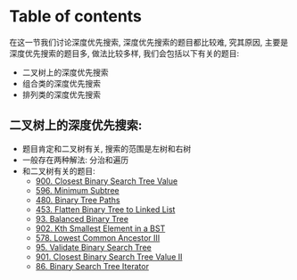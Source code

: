 # Table of contents

在这一节我们讨论深度优先搜索, 深度优先搜索的题目都比较难, 究其原因, 主要是深度优先搜索的题目多, 做法比较多样, 我们会包括以下有关的题目:

* 二叉树上的深度优先搜索
* 组合类的深度优先搜索
* 排列类的深度优先搜索

## 二叉树上的深度优先搜索:

* 题目肯定和二叉树有关, 搜索的范围是左树和右树
* 一般存在两种解法: 分治和遍历
* 和二叉树有关的题目:
  * [900. Closest Binary Search Tree Value](900.-closest-binary-search-tree-value.md)
  * [596. Minimum Subtree](596.-minimum-subtree.md)
  * [480. Binary Tree Paths](480.-binary-tree-paths.md)
  * [453. Flatten Binary Tree to Linked List](453.-flatten-binary-tree-to-linked-list.md)
  * [93. Balanced Binary Tree](93.-balanced-binary-tree.md)
  * [902. Kth Smallest Element in a BST](902.-kth-smallest-element-in-a-bst.md)
  * [578. Lowest Common Ancestor III](578.-lowest-common-ancestor-iii.md)
  * [95. Validate Binary Search Tree](95.-validate-binary-search-tree.md)
  * [901. Closest Binary Search Tree Value II](901.-closest-binary-search-tree-value-ii.md)
  * [86. Binary Search Tree Iterator](86.-binary-search-tree-iterator.md)

